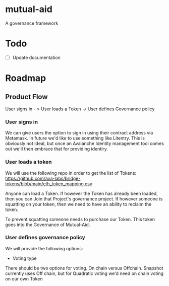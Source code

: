 # mutual-aid
A governance framework

# Todo
- [ ] Update documentation

# Roadmap
## Product Flow
User signs in - > User loads a Token -> User defines Governance policy

### User signs in
We can give users the option to sign in using their contract address via Metamask. In future we'd like to use something like Litentry. This is obviously not ideal, but once an Avalanche Identity management tool comes out we'll then embrace that for providing identiry.

### User loads a token
We will use the following repo in order to get the list of Tokens:
https://github.com/ava-labs/bridge-tokens/blob/main/eth_token_mapping.csv

Anyone can load a Token. If however the Token has already been loaded, then you can Join that Project's governance project. If however someone is squatting on your token, then we need to have an ability to reclaim the token. 

To prevent squatting someone needs to purchase our Token. This token goes into the Governance of Mutual-Aid.

### User defines governance policy
We will provide the following options:
* Voting type


There should be two options for voting. On chain versus Offchain. Snapshot currently uses Off chain, but for Quadratic voting we'd need on chain voting on our own Token

